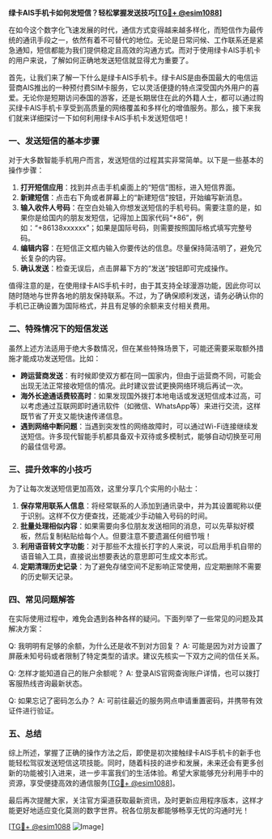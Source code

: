 **绿卡AIS手机卡如何发短信？轻松掌握发送技巧[[TG💪+ @esim1088](https://t.me/s/esim1088)]**

在如今这个数字化飞速发展的时代，通信方式变得越来越多样化，而短信作为最传统的通讯手段之一，依然有着不可替代的地位。无论是日常问候、工作联系还是紧急通知，短信都能为我们提供稳定且高效的沟通方式。而对于使用绿卡AIS手机卡的用户来说，了解如何正确地发送短信就显得尤为重要了。

首先，让我们来了解一下什么是绿卡AIS手机卡。绿卡AIS是由泰国最大的电信运营商AIS推出的一种预付费SIM卡服务，它以灵活便捷的特点深受国内外用户的喜爱。无论你是短期访问泰国的游客，还是长期居住在此的外籍人士，都可以通过购买绿卡AIS手机卡享受到高质量的网络覆盖和多样化的增值服务。那么，接下来我们就来详细探讨一下如何利用绿卡AIS手机卡发送短信吧！

### **一、发送短信的基本步骤**

对于大多数智能手机用户而言，发送短信的过程其实非常简单。以下是一些基本的操作步骤：

1. **打开短信应用**：找到并点击手机桌面上的“短信”图标，进入短信界面。
2. **新建短信**：点击右下角或者屏幕上的“新建短信”按钮，开始编写新消息。
3. **输入收件人号码**：在空白处输入你想发送短信的手机号码。需要注意的是，如果你是给国内的朋友发短信，记得加上国家代码“+86”，例如：“+86138xxxxxx”；如果是国际号码，则需要按照国际格式填写完整号码。
4. **编辑内容**：在短信正文框内输入你要传达的信息。尽量保持简洁明了，避免冗长复杂的内容。
5. **确认发送**：检查无误后，点击屏幕下方的“发送”按钮即可完成操作。

值得注意的是，在使用绿卡AIS手机卡时，由于其支持全球漫游功能，因此你可以随时随地与世界各地的朋友保持联系。不过，为了确保顺利发送，请务必确认你的手机已正确设置为国际格式，并且有足够的余额来支付相关费用。

### **二、特殊情况下的短信发送**

虽然上述方法适用于绝大多数情况，但在某些特殊场景下，可能还需要采取额外措施才能成功发送短信。比如：

- **跨运营商发送**：有时候即使双方都在同一国家内，但由于运营商不同，可能会出现无法正常接收短信的情况。此时建议尝试更换网络环境后再试一次。
- **海外长途通话费较高时**：如果发现国外拨打本地电话或发送短信成本过高，可以考虑通过互联网即时通讯软件（如微信、WhatsApp等）来进行交流，这样既节省了开支又能快速传递信息。
- **遇到网络中断问题**：当遇到突发性的网络故障时，可以通过Wi-Fi连接继续发送短信。许多现代智能手机都具备双卡双待或多模制式，能够自动切换至可用的最佳信号源。

### **三、提升效率的小技巧**

为了让每次发送短信更加高效，这里分享几个实用的小贴士：

1. **保存常用联系人信息**：将经常联系的人添加到通讯录中，并为其设置昵称以便于识别。这样不仅方便查找，还能减少手动输入号码的时间。
2. **批量处理相似内容**：如果需要向多位朋友发送相同的消息，可以先草拟好模板，然后复制粘贴给每个人。但要注意不要遗漏任何细节哦！
3. **利用语音转文字功能**：对于那些不太擅长打字的人来说，可以启用手机自带的语音输入工具，直接说出想要表达的意思即可生成文本形式。
4. **定期清理历史记录**：为了避免存储空间不足影响正常使用，应定期删除不需要的历史聊天记录。

### **四、常见问题解答**

在实际使用过程中，难免会遇到各种各样的疑问。下面列举了一些常见的问题及其解决方案：

Q: 我明明有足够的余额，为什么还是收不到对方回复？
A: 可能是因为对方设置了屏蔽未知号码或者限制了特定类型的请求。建议先核实一下双方之间的信任关系。

Q: 怎样才能知道自己的账户余额呢？
A: 登录AIS官网查询账户详情，也可以拨打客服热线咨询最新状态。

Q: 如果忘记了密码怎么办？
A: 可前往最近的服务网点申请重置密码，并携带有效证件进行验证。

### **五、总结**

综上所述，掌握了正确的操作方法之后，即使是初次接触绿卡AIS手机卡的新手也能轻松驾驭发送短信这项技能。同时，随着科技的进步和发展，未来还会有更多创新的功能被引入进来，进一步丰富我们的生活体验。希望大家能够充分利用手中的资源，享受便捷高效的通信服务[[TG💪+ @esim1088](https://t.me/s/esim1088)]。

最后再次提醒大家，关注官方渠道获取最新资讯，及时更新应用程序版本，这样才能更好地适应变化莫测的数字世界。祝各位朋友都能够畅享无忧的沟通时光！

[[TG💪+ @esim1088](https://t.me/s/esim1088) ![Image](https://i.postimg.cc/4NQfJmqS/Snipaste-2025-05-13-00-14-12.png)]